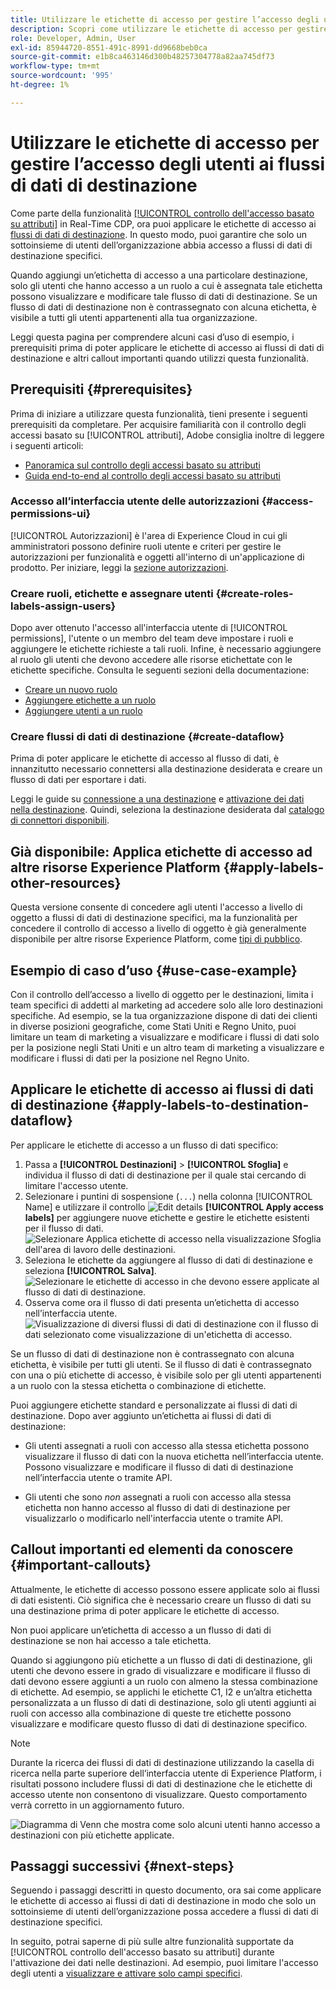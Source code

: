 ```yaml
---
title: Utilizzare le etichette di accesso per gestire l’accesso degli utenti ai flussi di dati di destinazione
description: Scopri come utilizzare le etichette di accesso per gestire l’accesso degli utenti ai flussi di dati di destinazione in modo che solo un sottoinsieme di utenti dell’organizzazione possa accedere a flussi di dati di destinazione specifici.
role: Developer, Admin, User
exl-id: 85944720-8551-491c-8991-dd9668beb0ca
source-git-commit: e1b8ca463146d300b48257304778a82aa745df73
workflow-type: tm+mt
source-wordcount: '995'
ht-degree: 1%

---
```


# Utilizzare le etichette di accesso per gestire l’accesso degli utenti ai flussi di dati di destinazione

Come parte della funzionalità [[!UICONTROL controllo dell&#39;accesso basato su attributi]](overview.md) in Real-Time CDP, ora puoi applicare le etichette di accesso ai [flussi di dati di destinazione](../../dataflows/ui/monitor-destinations.md). In questo modo, puoi garantire che solo un sottoinsieme di utenti dell’organizzazione abbia accesso a flussi di dati di destinazione specifici.

Quando aggiungi un’etichetta di accesso a una particolare destinazione, solo gli utenti che hanno accesso a un ruolo a cui è assegnata tale etichetta possono visualizzare e modificare tale flusso di dati di destinazione. Se un flusso di dati di destinazione non è contrassegnato con alcuna etichetta, è visibile a tutti gli utenti appartenenti alla tua organizzazione.

Leggi questa pagina per comprendere alcuni casi d’uso di esempio, i prerequisiti prima di poter applicare le etichette di accesso ai flussi di dati di destinazione e altri callout importanti quando utilizzi questa funzionalità.

## Prerequisiti {#prerequisites}

Prima di iniziare a utilizzare questa funzionalità, tieni presente i seguenti prerequisiti da completare. Per acquisire familiarità con il controllo degli accessi basato su [!UICONTROL attributi], Adobe consiglia inoltre di leggere i seguenti articoli:

* [Panoramica sul controllo degli accessi basato su attributi](/help/access-control/abac/overview.md)
* [Guida end-to-end al controllo degli accessi basato su attributi](/help/access-control/abac/end-to-end-guide.md)

### Accesso all’interfaccia utente delle autorizzazioni {#access-permissions-ui}

[!UICONTROL Autorizzazioni] è l&#39;area di Experience Cloud in cui gli amministratori possono definire ruoli utente e criteri per gestire le autorizzazioni per funzionalità e oggetti all&#39;interno di un&#39;applicazione di prodotto. Per iniziare, leggi la [sezione autorizzazioni](/help/access-control/abac/end-to-end-guide.md#permissions).

### Creare ruoli, etichette e assegnare utenti {#create-roles-labels-assign-users}

Dopo aver ottenuto l&#39;accesso all&#39;interfaccia utente di [!UICONTROL permissions], l&#39;utente o un membro del team deve impostare i ruoli e aggiungere le etichette richieste a tali ruoli. Infine, è necessario aggiungere al ruolo gli utenti che devono accedere alle risorse etichettate con le etichette specifiche. Consulta le seguenti sezioni della documentazione:

* [Creare un nuovo ruolo](/help/access-control/abac/ui/roles.md)
* [Aggiungere etichette a un ruolo](/help/access-control/abac/end-to-end-guide.md#label-roles)
* [Aggiungere utenti a un ruolo](/help/access-control/ui/users.md)

### Creare flussi di dati di destinazione {#create-dataflow}

Prima di poter applicare le etichette di accesso al flusso di dati, è innanzitutto necessario connettersi alla destinazione desiderata e creare un flusso di dati per esportare i dati.

Leggi le guide su [connessione a una destinazione](/help/destinations/ui/connect-destination.md) e [attivazione dei dati nella destinazione](/help/destinations/ui/activation-overview.md). Quindi, seleziona la destinazione desiderata dal [catalogo di connettori disponibili](/help/destinations/catalog/overview.md).

## Già disponibile: Applica etichette di accesso ad altre risorse Experience Platform {#apply-labels-other-resources}

Questa versione consente di concedere agli utenti l&#39;accesso a livello di oggetto a flussi di dati di destinazione specifici, ma la funzionalità per concedere il controllo di accesso a livello di oggetto è già generalmente disponibile per altre risorse Experience Platform, come [tipi di pubblico](/help/access-control/abac/end-to-end-guide.md#apply-labels-to-segments).

## Esempio di caso d’uso {#use-case-example}

Con il controllo dell’accesso a livello di oggetto per le destinazioni, limita i team specifici di addetti al marketing ad accedere solo alle loro destinazioni specifiche. Ad esempio, se la tua organizzazione dispone di dati dei clienti in diverse posizioni geografiche, come Stati Uniti e Regno Unito, puoi limitare un team di marketing a visualizzare e modificare i flussi di dati solo per la posizione negli Stati Uniti e un altro team di marketing a visualizzare e modificare i flussi di dati per la posizione nel Regno Unito.

## Applicare le etichette di accesso ai flussi di dati di destinazione {#apply-labels-to-destination-dataflow}

Per applicare le etichette di accesso a un flusso di dati specifico:

1. Passa a **[!UICONTROL Destinazioni]** > **[!UICONTROL Sfoglia]** e individua il flusso di dati di destinazione per il quale stai cercando di limitare l&#39;accesso utente.
1. Selezionare i puntini di sospensione (`...`) nella colonna [!UICONTROL Name] e utilizzare il controllo ![Edit details](/help/images/icons/key.png) **[!UICONTROL Apply access labels]** per aggiungere nuove etichette e gestire le etichette esistenti per il flusso di dati.
   ![Selezionare Applica etichette di accesso nella visualizzazione Sfoglia dell&#39;area di lavoro delle destinazioni.](/help/access-control/images/olac/apply-access-labels.png)
1. Seleziona le etichette da aggiungere al flusso di dati di destinazione e seleziona **[!UICONTROL Salva]**.
   ![Selezionare le etichette di accesso in che devono essere applicate al flusso di dati di destinazione.](/help/access-control/images/olac/view-access-labels.png)
1. Osserva come ora il flusso di dati presenta un’etichetta di accesso nell’interfaccia utente.
   ![Visualizzazione di diversi flussi di dati di destinazione con il flusso di dati selezionato come visualizzazione di un&#39;etichetta di accesso.](/help/access-control/images/olac/dataflow-with-access-label.png)

Se un flusso di dati di destinazione non è contrassegnato con alcuna etichetta, è visibile per tutti gli utenti. Se il flusso di dati è contrassegnato con una o più etichette di accesso, è visibile solo per gli utenti appartenenti a un ruolo con la stessa etichetta o combinazione di etichette.

Puoi aggiungere etichette standard e personalizzate ai flussi di dati di destinazione. Dopo aver aggiunto un’etichetta ai flussi di dati di destinazione:

* Gli utenti assegnati a ruoli con accesso alla stessa etichetta possono visualizzare il flusso di dati con la nuova etichetta nell’interfaccia utente. Possono visualizzare e modificare il flusso di dati di destinazione nell’interfaccia utente o tramite API.

* Gli utenti che sono *non* assegnati a ruoli con accesso alla stessa etichetta non hanno accesso al flusso di dati di destinazione per visualizzarlo o modificarlo nell&#39;interfaccia utente o tramite API.

## Callout importanti ed elementi da conoscere {#important-callouts}

Attualmente, le etichette di accesso possono essere applicate solo ai flussi di dati esistenti. Ciò significa che è necessario creare un flusso di dati su una destinazione prima di poter applicare le etichette di accesso.

Non puoi applicare un’etichetta di accesso a un flusso di dati di destinazione se non hai accesso a tale etichetta.

Quando si aggiungono più etichette a un flusso di dati di destinazione, gli utenti che devono essere in grado di visualizzare e modificare il flusso di dati devono essere aggiunti a un ruolo con almeno la stessa combinazione di etichette. Ad esempio, se applichi le etichette C1, I2 e un’altra etichetta personalizzata a un flusso di dati di destinazione, solo gli utenti aggiunti ai ruoli con accesso alla combinazione di queste tre etichette possono visualizzare e modificare questo flusso di dati di destinazione specifico.

>[!NOTE]
>
> Durante la ricerca dei flussi di dati di destinazione utilizzando la casella di ricerca nella parte superiore dell’interfaccia utente di Experience Platform, i risultati possono includere flussi di dati di destinazione che le etichette di accesso utente non consentono di visualizzare. Questo comportamento verrà corretto in un aggiornamento futuro.

![Diagramma di Venn che mostra come solo alcuni utenti hanno accesso a destinazioni con più etichette applicate.](/help/access-control/images/olac/multiple-labels-venn.png)

## Passaggi successivi {#next-steps}

Seguendo i passaggi descritti in questo documento, ora sai come applicare le etichette di accesso ai flussi di dati di destinazione in modo che solo un sottoinsieme di utenti dell’organizzazione possa accedere a flussi di dati di destinazione specifici.

In seguito, potrai saperne di più sulle altre funzionalità supportate da [!UICONTROL controllo dell&#39;accesso basato su attributi] durante l&#39;attivazione dei dati nelle destinazioni. Ad esempio, puoi limitare l&#39;accesso degli utenti a [visualizzare e attivare solo campi specifici](/help/access-control/abac/overview.md#destinations).
